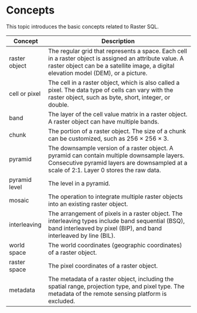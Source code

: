 # Concepts

This topic introduces the basic concepts related to Raster SQL.

|Concept|Description|
|-------|-----------|
|raster object|The regular grid that represents a space. Each cell in a raster object is assigned an attribute value. A raster object can be a satellite image, a digital elevation model \(DEM\), or a picture.|
|cell or pixel|The cell in a raster object, which is also called a pixel. The data type of cells can vary with the raster object, such as byte, short, integer, or double.|
|band|The layer of the cell value matrix in a raster object. A raster object can have multiple bands.|
|chunk|The portion of a raster object. The size of a chunk can be customized, such as 256 × 256 × 3.|
|pyramid|The downsample version of a raster object. A pyramid can contain multiple downsample layers. Consecutive pyramid layers are downsampled at a scale of 2:1. Layer 0 stores the raw data.|
|pyramid level|The level in a pyramid.|
|mosaic|The operation to integrate multiple raster objects into an existing raster object.|
|interleaving|The arrangement of pixels in a raster object. The interleaving types include band sequential \(BSQ\), band interleaved by pixel \(BIP\), and band interleaved by line \(BIL\).|
|world space|The world coordinates \(geographic coordinates\) of a raster object.|
|raster space|The pixel coordinates of a raster object.|
|metadata|The metadata of a raster object, including the spatial range, projection type, and pixel type. The metadata of the remote sensing platform is excluded.|

